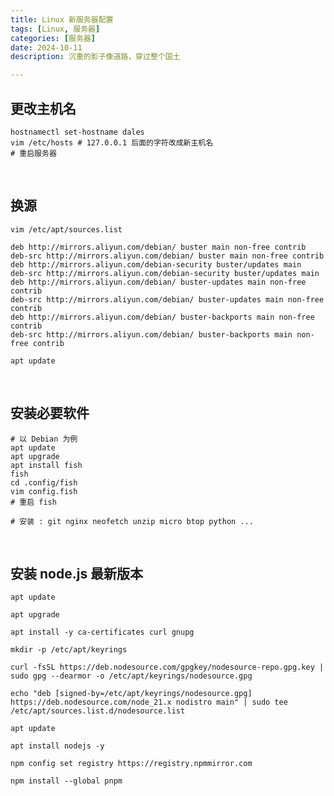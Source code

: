```yaml
---
title: Linux 新服务器配置
tags: [Linux, 服务器]
categories: [服务器]
date: 2024-10-11
description: 沉重的影子像道路，穿过整个国土

---
```




## 更改主机名
```shell
hostnamectl set-hostname dales
vim /etc/hosts # 127.0.0.1 后面的字符改成新主机名
# 重启服务器
```
<br/>

## 换源

```shell
vim /etc/apt/sources.list 
```

```shell
deb http://mirrors.aliyun.com/debian/ buster main non-free contrib
deb-src http://mirrors.aliyun.com/debian/ buster main non-free contrib
deb http://mirrors.aliyun.com/debian-security buster/updates main
deb-src http://mirrors.aliyun.com/debian-security buster/updates main
deb http://mirrors.aliyun.com/debian/ buster-updates main non-free contrib
deb-src http://mirrors.aliyun.com/debian/ buster-updates main non-free contrib
deb http://mirrors.aliyun.com/debian/ buster-backports main non-free contrib
deb-src http://mirrors.aliyun.com/debian/ buster-backports main non-free contrib
```

```shell
apt update
```


<br/>


## 安装必要软件
```shell
# 以 Debian 为例
apt update
apt upgrade
apt install fish
fish
cd .config/fish
vim config.fish
# 重启 fish

# 安装 : git nginx neofetch unzip micro btop python ...
```

<br/>

## 安装 node.js 最新版本

```shell
apt update 
```
```shell
apt upgrade 
```

```shell
apt install -y ca-certificates curl gnupg
```
```
mkdir -p /etc/apt/keyrings
```
```
curl -fsSL https://deb.nodesource.com/gpgkey/nodesource-repo.gpg.key | sudo gpg --dearmor -o /etc/apt/keyrings/nodesource.gpg
```
```
echo "deb [signed-by=/etc/apt/keyrings/nodesource.gpg] https://deb.nodesource.com/node_21.x nodistro main" | sudo tee /etc/apt/sources.list.d/nodesource.list
```
```
apt update
```
```
apt install nodejs -y
```
```
npm config set registry https://registry.npmmirror.com
```
```
npm install --global pnpm
```


